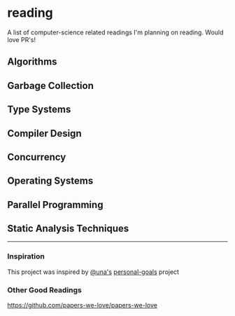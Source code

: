 # reading
A list of computer-science related readings I'm planning on reading. Would love PR's!

## Algorithms

## Garbage Collection

## Type Systems

## Compiler Design

## Concurrency

## Operating Systems

## Parallel Programming

## Static Analysis Techniques

---

### Inspiration
This project was inspired by [@una's](https://github.com/una) [personal-goals](https://github.com/una/personal-goals) project

### Other Good Readings
https://github.com/papers-we-love/papers-we-love
